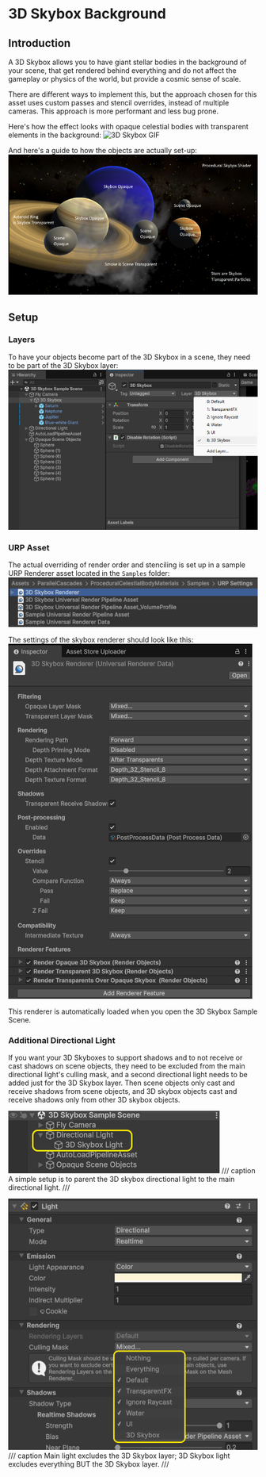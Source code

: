 # 3D Skybox Background

## Introduction

A 3D Skybox allows you to have giant stellar bodies in the background of your scene, that get rendered behind everything and do not affect the gameplay or physics of the world, but provide a cosmic sense of scale.

There are different ways to implement this, but the approach chosen for this asset uses custom passes and stencil overrides, instead of multiple cameras. This approach is more performant and less bug prone.

Here's how the effect looks with opaque celestial bodies with transparent elements in the background:
![3D Skybox GIF](./assets/images/3d-skybox/3d-skybox.gif)

And here's a guide to how the objects are actually set-up:
![3D Skybox Layers Guide](./assets/images/3d-skybox/3d-skybox-objects.png)

## Setup

### Layers

To have your objects become part of the 3D Skybox in a scene, they need to be part of the 3D Skybox layer:
![3D Skybox Inspector Layer Selection](./assets/images/3d-skybox/3d-skybox-layers.png)

### URP Asset
The actual overriding of render order and stenciling is set up in a sample URP Renderer asset located in the `Samples` folder:
![3D Skybox URP Renderer Location](./assets/images/3d-skybox/3d-skybox-renderer-asset.png)

The settings of the skybox renderer should look like this:
![3D Skybox Renderer Inspector](./assets/images/3d-skybox/3d-skybox-renderer-inspector.png)

This renderer is automatically loaded when you open the 3D Skybox Sample Scene.

### Additional Directional Light

If you want your 3D Skyboxes to support shadows and to not receive or cast shadows on scene objects, they need to be excluded from the main directional light's culling mask, and a second directional light needs to be added just for the 3D Skybox layer. Then scene objects only cast and receive shadows from scene objects, and 3D skybox objects cast and receive shadows only from other 3D skybox objects.

![Directional Light Hierarchy](./assets/images/3d-skybox/light-setup.png)
/// caption
A simple setup is to parent the 3D skybox directional light to the main directional light.
///

![Culling Mask Setup](./assets/images/3d-skybox/light-culling-mask.png)
/// caption
Main light excludes the 3D Skybox layer; 3D Skybox light excludes everything BUT the 3D Skybox layer.
///






